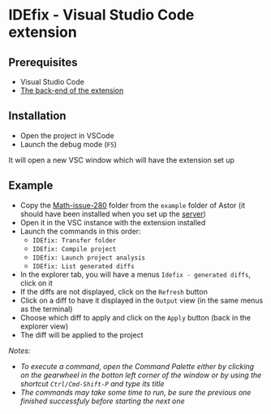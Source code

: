 # IDEfix - Visual Studio Code extension

## Prerequisites

- Visual Studio Code
- [The back-end of the extension](https://github.com/RomainVacheret/idefix)

## Installation

- Open the project in VSCode
- Launch the debug mode (`F5`)

It will open a new VSC window which will have the extension set up

## Example

- Copy the [Math-issue-280](https://github.com/SpoonLabs/astor/tree/release/examples/Math-issue-280) folder from the `example` folder of Astor (it should have been installed when you set up the [server](https://github.com/RomainVacheret/idefix))
- Open it in the VSC instance with the extension installed
- Launch the commands in this order:
  - `IDEfix: Transfer folder`
  - `IDEfix: Compile project`
  - `IDEfix: Launch project analysis`
  - `IDEfix: List generated diffs`
- In the explorer tab, you will have a menus `Idefix - generated diffs`, click on it
- If the diffs are not displayed, click on the `Refresh` button
- Click on a diff to have it displayed in the `Output` view (in the same menus as the terminal)
- Choose which diff to apply and click on the  `Apply` button (back in the explorer view)
- The diff will be applied to the project

*Notes:*
- *To execute a command, open the Command Palette either by clicking on the gearwheel in the botton left corner of the window or by using the shortcut `Ctrl/Cmd-Shift-P` and type its title*
- *The commands may take some time to run, be sure the previous one finished successfuly before starting the next one* 